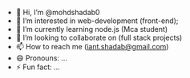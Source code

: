 - 👋 Hi, I’m @mohdshadab0
- 👀 I’m interested in web-development (front-end);
- 🌱 I’m currently learning node.js (Mca student)
- 💞️ I’m looking to collaborate on (full stack projects)
- 📫 How to reach me (iant.shadab@gmail.com)
- 😄 Pronouns: ...
- ⚡ Fun fact: ...

<!---
mohdshadab0/mohdshadab0 is a ✨ special ✨ repository because its `README.md` (this file) appears on your GitHub profile.
You can click the Preview link to take a look at your changes.
--->
